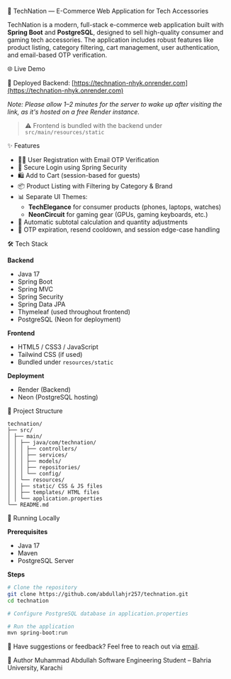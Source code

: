  🛒 TechNation — E-Commerce Web Application for Tech Accessories

TechNation is a modern, full-stack e-commerce web application built with **Spring Boot** and **PostgreSQL**, designed to sell high-quality consumer and gaming tech accessories. 
The application includes robust features like product listing, category filtering, cart management, user authentication, and email-based OTP verification.



 🌐 Live Demo

🚀 Deployed Backend: [https://technation-nhyk.onrender.com](https://technation-nhyk.onrender.com)

_Note: Please allow 1–2 minutes for the server to wake up after visiting the link, as it's hosted on a free Render instance._

> ⚠️ Frontend is bundled with the backend under `src/main/resources/static`



 ✨ Features

- 🧑‍💻 User Registration with Email OTP Verification
- 🔐 Secure Login using Spring Security
- 🛍️ Add to Cart (session-based for guests)
- 📦 Product Listing with Filtering by Category & Brand
- 📊 Separate UI Themes:
  - **TechElegance** for consumer products (phones, laptops, watches)
  - **NeonCircuit** for gaming gear (GPUs, gaming keyboards, etc.)
- 🧮 Automatic subtotal calculation and quantity adjustments
- 📧 OTP expiration, resend cooldown, and session edge-case handling



 🛠️ Tech Stack

**Backend**
- Java 17
- Spring Boot
- Spring MVC
- Spring Security
- Spring Data JPA
- Thymeleaf (used throughout frontend)
- PostgreSQL (Neon for deployment)

**Frontend**
- HTML5 / CSS3 / JavaScript
- Tailwind CSS (if used)
- Bundled under `resources/static`


**Deployment**
- Render (Backend)
- Neon (PostgreSQL hosting)



 📂 Project Structure
 ```
technation/
├── src/
│ ├── main/
│ │ ├── java/com/technation/
│ │ │ ├── controllers/
│ │ │ ├── services/
│ │ │ ├── models/
│ │ │ ├── repositories/
│ │ │ └── config/
│ │ └── resources/
│ │ ├── static/ CSS & JS files
│ │ ├── templates/ HTML files
│ │ └── application.properties
└── README.md
```


 🧪 Running Locally

**Prerequisites**

- Java 17
- Maven
- PostgreSQL Server

**Steps**

```bash
# Clone the repository
git clone https://github.com/abdullahjr257/technation.git
cd technation

# Configure PostgreSQL database in application.properties

# Run the application
mvn spring-boot:run
```

💬 Have suggestions or feedback? Feel free to reach out via [email](mailto:abdullahjunior257@gmail.com).


👤 Author
Muhammad Abdullah
Software Engineering Student – Bahria University, Karachi


